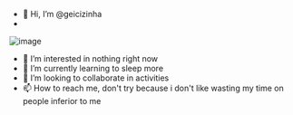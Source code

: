 - 👋 Hi, I’m @geicizinha
- 
![image](https://github.com/user-attachments/assets/59d4047f-8326-481b-a327-c657d8a85701)

- 👀 I’m interested in nothing right now
- 🌱 I’m currently learning to sleep more
- 💞️ I’m looking to collaborate in activities
- 📫 How to reach me, don't try because i don't like wasting my time on people inferior to me

<!---
geicizinha/geicizinha is a ✨ special ✨ repository because its `README.md` (this file) appears on your GitHub profile.
You can click the Preview link to take a look at your changes.
--->
